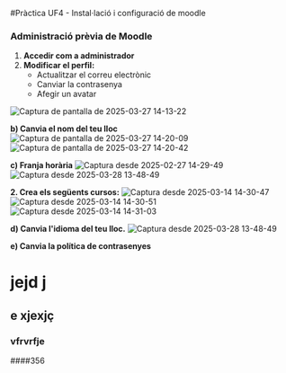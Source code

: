 #Pràctica UF4 - Instal·lació i configuració de moodle
### Administració prèvia de Moodle  

1. **Accedir com a administrador**  
2. **Modificar el perfil:**  
   - Actualitzar el correu electrònic  
   - Canviar la contrasenya  
   - Afegir un avatar

![Captura de pantalla de 2025-03-27 14-13-22](https://github.com/user-attachments/assets/9c426256-0a86-4370-8b58-64ac0930e651)

**b) Canvia el nom del teu lloc**
![Captura de pantalla de 2025-03-27 14-20-09](https://github.com/user-attachments/assets/8e9429c3-8ffd-49b2-b509-47a0f3240c2f)
![Captura de pantalla de 2025-03-27 14-20-42](https://github.com/user-attachments/assets/08802073-f27e-4619-aaf9-ee0cb1c939c5)

**c) Franja horària**
![Captura desde 2025-02-27 14-29-49](https://github.com/user-attachments/assets/cf3b1f8e-cbd6-47e1-8b85-c5ac450ce93e)
![Captura desde 2025-03-28 13-48-49](https://github.com/user-attachments/assets/889e9c00-bfbc-4128-a75a-64e9580ea241)


**2. Crea els següents cursos:**
![Captura desde 2025-03-14 14-30-47](https://github.com/user-attachments/assets/5f339028-e4fc-4f52-b7d9-8991c8789b84)
![Captura desde 2025-03-14 14-30-51](https://github.com/user-attachments/assets/aac56523-8a21-4ff3-b4b7-997d4141f370)
![Captura desde 2025-03-14 14-31-03](https://github.com/user-attachments/assets/ded216d2-af29-4c7d-9ffd-859fe4e84cc6)

**d) Canvia l'idioma del teu lloc.**
![Captura desde 2025-03-28 13-48-49](https://github.com/user-attachments/assets/181bf907-99b3-4001-807e-e164f96928d6)

**e) Canvia la política de contrasenyes**

# jejd j

## e xjexjç

### vfrvrfje
####356
